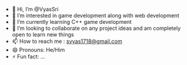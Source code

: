 - 👋 Hi, I’m @VyasSri
- 👀 I’m interested in game development along with web development
- 🌱 I’m currently learning C++ game development
- 💞️ I’m looking to collaborate on any project ideas and am completely open to learn new things
- 📫 How to reach me : svyas1718@gmail.com
- 😄 Pronouns: He/Him
- ⚡ Fun fact: ...

<!---
VyasSri/VyasSri is a ✨ special ✨ repository because its `README.md` (this file) appears on your GitHub profile.
You can click the Preview link to take a look at your changes.
--->
